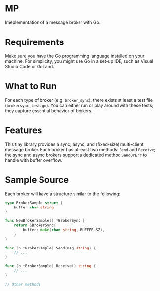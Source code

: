 # MP

Imeplementation of a message broker with Go.

# Requirements

Make sure you have the Go programming language installed on your machine.
For simplicity, you might use Go in a set-up IDE, such as Visual Studio Code or GoLand.

# What to Run

For each type of broker (e.g. `broker_sync`), there exists at least a test file (`brokersync_test.go`).
You can either run or play around with these tests; they capture essential behavior of brokers.

# Features

This tiny library provides a sync, async, and (fixed-size) multi-client message broker.
Each broker has at least two methods: `Send` and `Receive`;
the sync and async brokers support a dedicated method `SendOrErr` to handle with buffer overflow.

# Sample Source

Each broker will have a structure similar to the following:

```go
type BrokerSample struct {
    buffer chan string
}

func NewBrokerSample() *BrokerSync {
    return &BrokerSync{
        buffer: make(chan string, BUFFER_SZ),
    }
}

func (b *BrokerSample) Send(msg string) {
    // ...
}

func (b *BrokerSample) Receive() string {
    // ...
}

// Other methods
```
